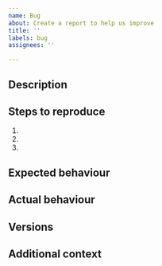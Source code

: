 ```yaml
---
name: Bug
about: Create a report to help us improve
title: ''
labels: bug
assignees: ''

---
```


## Description
<!-- Description of the issue -->

## Steps to reproduce
1. <!-- First Step -->
2. <!-- Second Step -->
3. <!-- and so on… -->

## Expected behaviour
<!-- What you expect to happen -->

## Actual behaviour
<!-- What actually happens -->

## Versions
<!-- Project release, environment versions if needed (OS, JDK) -->

## Additional context
<!-- Any additional information, configuration or data that might be necessary to reproduce the issue. -->
